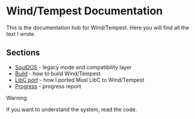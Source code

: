 # Wind/Tempest Documentation

This is the documentation hub for Wind/Tempest. Here you will find all the text I wrote.

## Sections

- [SoulDOS](SoulDOS.md) - legacy mode and compatibility layer
- [Build](Build.md) - how to build Wind/Tempest
- [LibC port](Io.md) - how I ported Musl LibC to Wind/Tempest
- [Progress](Progress.md) - progress report

> [!WARNING]
> If you want to understand the system, read the code.